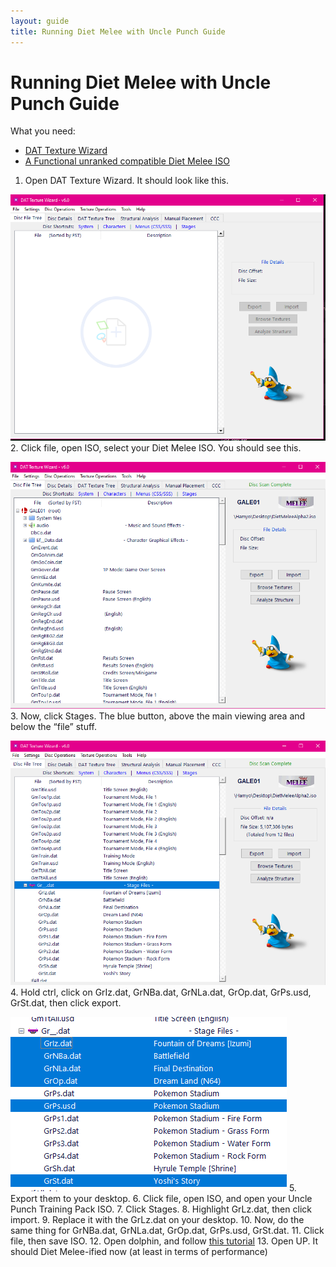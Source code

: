 ```yaml
---
layout: guide
title: Running Diet Melee with Uncle Punch Guide
---
```


# Running Diet Melee with Uncle Punch Guide

What you need:

- [DAT Texture Wizard](https://smashboards.com/threads/dat-texture-wizard-current-version-6-1-1.373777/)
- [A Functional unranked compatible Diet Melee ISO](https://diet.melee.tv/download/)

1. Open DAT Texture Wizard. It should look like this.

![image](\images\guides\dat-1.png)
2. Click file, open ISO, select your Diet Melee ISO. You should see this.

![image](\images\guides\dat-2.png)
3. Now, click Stages. The blue button, above the main viewing area and below the “file” stuff.

![image](\images\guides\dat-3.png)
4. Hold ctrl, click on GrIz.dat, GrNBa.dat, GrNLa.dat, GrOp.dat, GrPs.usd, GrSt.dat, then click export.

![image](\images\guides\dat-4.png)
5. Export them to your desktop.
6. Click file, open ISO, and open your Uncle Punch Training Pack ISO.
7. Click Stages.
8. Highlight GrLz.dat, then click import.
9. Replace it with the GrLz.dat on your desktop.
10. Now, do the same thing for GrNBa.dat, GrNLa.dat, GrOp.dat, GrPs.usd, GrSt.dat.
11. Click file, then save ISO.
12. Open dolphin, and follow [this tutorial](https://docs.google.com/document/d/1EasOZ7hNq2I6AU3Cf1NHAA4YTlAGohAjyD6RArFBPlE/edit?usp=drivesdk)
13. Open UP. It should Diet Melee-ified now (at least in terms of performance)
